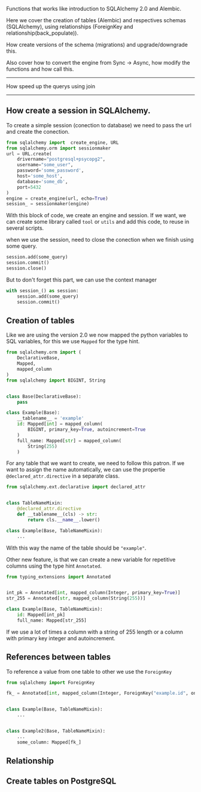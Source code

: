 Functions that works like introduction to SQLAlchemy 2.0 and Alembic.

Here we cover the creation of tables (Alembic) and respectives schemas 
(SQLAlchemy), using relationships (ForeignKey and relationship(back_populate)).

How create versions of the schema (migrations) and upgrade/downgrade this.

Also cover how to convert the engine from Sync -> Async, how modify the functions
and how call this.

---

How speed up the querys using join

---

## How create a session in SQLAlchemy.
To create a simple session (conection to database) we need to pass the url and create the conection.

```python
from sqlalchemy import  create_engine, URL
from sqlalchemy.orm import sessionmaker
url = URL.create(
    drivername="postgresql+psycopg2",
    username="some_user",
    password='some_password',
    host='some_host',
    database='some_db',
    port=5432
)
engine = create_engine(url, echo=True)
session_ = sessionmaker(engine)
```

With this block of code, we create an engine and session. If we want, we can create some library called `tool` or `utils` and add this code, to reuse in several scripts.

when we use the session,  need to close the conection when we finish using some query.

```python
session.add(some_query)
session.commit()
session.close()
```

But to don't forget this part, we can use the context manager
```python
with session_() as session:
    session.add(some_query)
    session.commit()
```
## Creation of tables
Like we are using the version 2.0 we now mapped the python variables to SQL variables, for this we use `Mapped` for the type hint.

```python
from sqlalchemy.orm import (
    DeclarativeBase,
    Mapped,
    mapped_column
)
from sqlalchemy import BIGINT, String


class Base(DeclarativeBase):
    pass

class Example(Base):
    __tablename__ = 'example'
    id: Mapped[int] = mapped_column(
        BIGINT, primary_key=True, autoincrement=True
    )
    full_name: Mapped[str] = mapped_column(
        String(255)
    )
```

For any table that we want to create, we need to follow this patron. If we want to assign the name automatically, we can use the propertie `@declared_attr.directive` in a separate class.

```python
from sqlalchemy.ext.declarative import declared_attr


class TableNameMixin:
    @declared_attr.directive
    def __tablename__(cls) -> str:
        return cls.__name__.lower()

class Example(Base, TableNameMixin):
    ...
```

With this way the name of the table should be `"example"`.

Other new feature, is that we can create a new variable for repetitive columns using the type hint `Annotated`.

```python
from typing_extensions import Annotated


int_pk = Annotated[int, mapped_column(Integer, primary_key=True)]
str_255 = Annotated[str, mapped_column(String(255))]

class Example(Base, TableNameMixin):
    id: Mapped[int_pk]
    full_name: Mapped[str_255]
```

If we use a lot of times a column with a string of 255 length or a column with primary key integer and autoincrement.

## References between tables

To reference a value from one table to other we use the `ForeignKey`

```python
from sqlalchemy import ForeignKey

fk_ = Annotated[int, mapped_column(Integer, ForeignKey("example.id", ondelete="CASCADE"))]


class Example(Base, TableNameMixin):
    ...


class Example2(Base, TableNameMixin):
    ...
    some_column: Mapped[fk_]

```

## Relationship

## Create tables on PostgreSQL